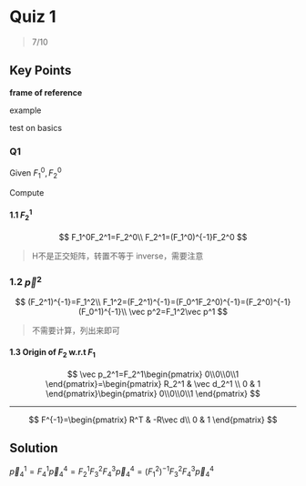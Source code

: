 # Quiz 1

> 7/10

## Key Points

**frame of reference**

example

test on basics

### Q1

Given $F_1^0, F_2^0$

Compute

#### 1.1 $F_2^1$

$$
F_1^0F_2^1=F_2^0\\
F_2^1=(F_1^0)^{-1}F_2^0
$$

> H不是正交矩阵，转置不等于 inverse，需要注意

### 1.2 $\vec p^2$

$$
(F_2^1)^{-1}=F_1^2\\
F_1^2=(F_2^1)^{-1}=(F_0^1F_2^0)^{-1}=(F_2^0)^{-1}(F_0^1)^{-1}\\
\vec p^2=F_1^2\vec p^1
$$

> 不需要计算，列出来即可

#### 1.3 Origin of $F_2$ w.r.t $F_1$

$$
\vec p_2^1=F_2^1\begin{pmatrix}
0\\0\\0\\1
\end{pmatrix}=\begin{pmatrix}
R_2^1 & \vec d_2^1 \\
0 & 1
\end{pmatrix}\begin{pmatrix}
0\\0\\0\\1
\end{pmatrix}
$$

---

$$
F^{-1}=\begin{pmatrix}
R^T & -R\vec d\\
0 & 1
\end{pmatrix}
$$

## Solution

$\vec p_4^1=F_4^1\vec p_4^4=F_2^1F_3^2F_4^3\vec p_4^4=(F_1^2)^{-1}F_3^2F_4^3\vec p_4^4$

